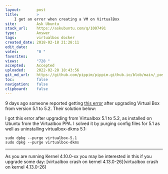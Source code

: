 ```yaml
---
layout:       post
title:        >
    I get an error when creating a VM on VirtualBox
site:         Ask Ubuntu
stack_url:    https://askubuntu.com/q/1007491
type:         Answer
tags:         virtualbox docker
created_date: 2018-02-18 21:28:11
edit_date:    
votes:        "0 "
favorites:    
views:        "728 "
accepted:     Accepted
uploaded:     2022-02-28 18:43:56
git_md_url:   https://github.com/pippim/pippim.github.io/blob/main/_posts/2018/2018-02-18-I-get-an-error-when-creating-a-VM-on-VirtualBox.md
toc:          false
navigation:   false
clipboard:    false
---
```


9 days ago someone reported getting [this error][1] after upgrading Virtual Box from version 5.1 to 5.2. Their solution below:

I got this error after upgrading from Virtualbox 5.1 to 5.2, as installed on Ubuntu from the Virtualbox PPA. I solved it by purging config files for 5.1 as well as uninstalling virtualbox-dkms 5.1:

``` 
sudo dpkg --purge virtualbox-5.1
sudo dpkg --purge virtualbox-dkms
```


----------

As you are running Kernel 4.10.0-xx you may be interested in this if you upgrade some day: [virtualbox crash on kernel 4.13.0-26](virtualbox crash on kernel 4.13.0-26)

  [1]: https://github.com/hashicorp/vagrant/issues/8687
